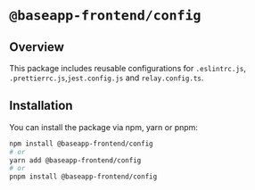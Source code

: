 # **`@baseapp-frontend/config`**

## **Overview**

This package includes reusable configurations for `.eslintrc.js`, `.prettierrc.js`,`jest.config.js` and `relay.config.ts`.

## **Installation**
You can install the package via npm, yarn or pnpm:

```bash
npm install @baseapp-frontend/config
# or
yarn add @baseapp-frontend/config
# or
pnpm install @baseapp-frontend/config
```
